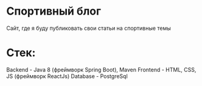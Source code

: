 # Спортивный блог

Сайт, где я буду публиковать свои статьи на спортивные темы

# Стек:
Backend - Java 8 (фреймворк Spring Boot), Maven
Frontend - HTML, CSS, JS (фреймворк ReactJs) 
Database - PostgreSql
